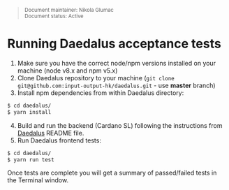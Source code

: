 <blockquote>
<sub>Document maintainer: Nikola Glumac<br/>Document status: Active</sub>
</blockquote>

# Running Daedalus acceptance tests


1. Make sure you have the correct node/npm versions installed on your machine (node v8.x and npm v5.x)
2. Clone Daedalus repository to your machine (`git clone git@github.com:input-output-hk/daedalus.git` - use **master** branch)
3. Install npm dependencies from within Daedalus directory:

```bash
$ cd daedalus/
$ yarn install
```
4. Build and run the backend (Cardano SL) following the instructions from [Daedalus](https://github.com/input-output-hk/daedalus/blob/master/README.md#development---with-cardano-wallet) README file.
5. Run Daedalus frontend tests:

```bash
$ cd daedalus/
$ yarn run test
```

Once tests are complete you will get a summary of passed/failed tests in the Terminal window.
